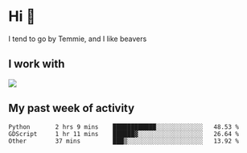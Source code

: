 <h1 align="left">Hi 👋</h1>

<p>I tend to go by Temmie, and I like beavers</p>

<h2 align="left">I work with</h2>

<div align=left>
  <img src="https://skillicons.dev/icons?i=py,godot,javascript,css,html,linux,git,blender,bash,vscode,&theme=dark">
</div>


<h2 align="left">My past week of activity</h2>

<!--START_SECTION:waka-->

```text
Python       2 hrs 9 mins    ████████████░░░░░░░░░░░░░   48.53 %
GDScript     1 hr 11 mins    ██████▓░░░░░░░░░░░░░░░░░░   26.64 %
Other        37 mins         ███▒░░░░░░░░░░░░░░░░░░░░░   13.92 %
```

<!--END_SECTION:waka-->
